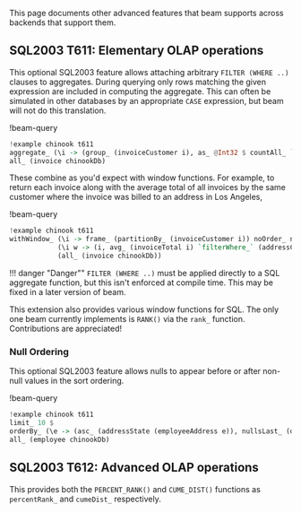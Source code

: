This page documents other advanced features that beam supports across backends
that support them.

## SQL2003 T611: Elementary OLAP operations

This optional SQL2003 feature allows attaching arbitrary `FILTER (WHERE ..)`
clauses to aggregates. During querying only rows matching the given expression
are included in computing the aggregate. This can often be simulated in other
databases by an appropriate `CASE` expression, but beam will not do this
translation.

!beam-query
```haskell
!example chinook t611
aggregate_ (\i -> (group_ (invoiceCustomer i), as_ @Int32 $ countAll_ `filterWhere_` (invoiceTotal i >. 500), as_ @Int32 $ countAll_ `filterWhere_` (invoiceTotal i <. 100))) $
all_ (invoice chinookDb)
```

These combine as you'd expect with window functions. For example, to return each
invoice along with the average total of all invoices by the same customer where
the invoice was billed to an address in Los Angeles,

!beam-query
```haskell
!example chinook t611
withWindow_ (\i -> frame_ (partitionBy_ (invoiceCustomer i)) noOrder_ noBounds_)
            (\i w -> (i, avg_ (invoiceTotal i) `filterWhere_` (addressCity (invoiceBillingAddress i) ==. just_ "Los Angeles") `over_` w))
            (all_ (invoice chinookDb))
```

!!! danger "Danger""
    `FILTER (WHERE ..)` must be applied directly to a SQL aggregate function,
    but this isn't enforced at compile time. This may be fixed in a later
    version of beam.

This extension also provides various window functions for SQL. The only one beam
currently implements is `RANK()` via the `rank_` function. Contributions are
appreciated!

### Null Ordering

This optional SQL2003 feature allows nulls to appear before or after non-null
values in the sort ordering.

!beam-query
```haskell
!example chinook t611
limit_ 10 $
orderBy_ (\e -> (asc_ (addressState (employeeAddress e)), nullsLast_ (desc_ (addressCity (employeeAddress e))))) $
all_ (employee chinookDb)
```

## SQL2003 T612: Advanced OLAP operations

This provides both the `PERCENT_RANK()` and `CUME_DIST()` functions as
`percentRank_` and `cumeDist_` respectively.
